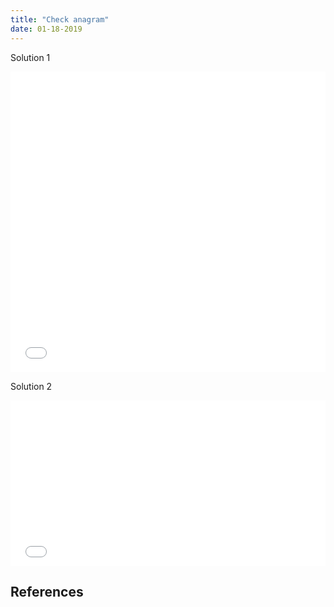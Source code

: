 ```yaml
---
title: "Check anagram"
date: 01-18-2019
---
```


Solution 1

<iframe height="481" style="width: 100%;" scrolling="no" title="anagram 1" src="//codepen.io/ozywuli/embed/PXrMae/?height=481&theme-id=dark&default-tab=jsundefined&editable=true" frameborder="no" allowtransparency="true" allowfullscreen="true">
  See the Pen <a href='https://codepen.io/ozywuli/pen/PXrMae/'>anagram 1</a> by ozywuli
  (<a href='https://codepen.io/ozywuli'>@ozywuli</a>) on <a href='https://codepen.io'>CodePen</a>.
</iframe>

Solution 2

<iframe height="265" style="width: 100%;" scrolling="no" title="anagram 2" src="//codepen.io/ozywuli/embed/MZMNZg/?height=265&theme-id=dark&default-tab=js,resultundefined" frameborder="no" allowtransparency="true" allowfullscreen="true">
  See the Pen <a href='https://codepen.io/ozywuli/pen/MZMNZg/'>anagram 2</a> by ozywuli
  (<a href='https://codepen.io/ozywuli'>@ozywuli</a>) on <a href='https://codepen.io'>CodePen</a>.
</iframe>

## References

[]()